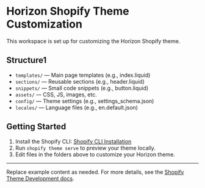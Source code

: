 # Horizon Shopify Theme Customization

This workspace is set up for customizing the Horizon Shopify theme.

## Structure1

- `templates/` — Main page templates (e.g., index.liquid)
- `sections/` — Reusable sections (e.g., header.liquid)
- `snippets/` — Small code snippets (e.g., button.liquid)
- `assets/` — CSS, JS, images, etc.
- `config/` — Theme settings (e.g., settings_schema.json)
- `locales/` — Language files (e.g., en.default.json)

## Getting Started

1. Install the Shopify CLI: [Shopify CLI Installation](https://shopify.dev/docs/themes/tools/cli/installation)
2. Run `shopify theme serve` to preview your theme locally.
3. Edit files in the folders above to customize your Horizon theme.

---

Replace example content as needed. For more details, see the [Shopify Theme Development docs](https://shopify.dev/docs/themes).
